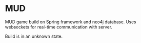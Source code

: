 MUD
===

MUD game build on Spring framework and neo4j database. Uses websockets for real-time communication with server. 

Build is in an unknown state.